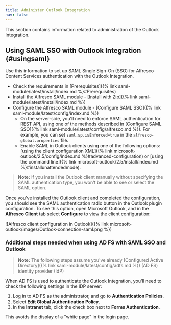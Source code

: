 ```yaml
---
title: Administer Outlook Integration
nav: false
---
```


This section contains information related to administration of the Outlook Integration.

## Using SAML SSO with Outlook Integration {#usingsaml}

Use this information to set up SAML Single Sign-On (SSO) for Alfresco Content Services authentication with the Outlook Integration.

* Check the requirements in [Prerequisites]({% link saml-module/latest/install/index.md %}#Prerequisites)
* Install the Alfresco SAML module - [Install with Zip]({% link saml-module/latest/install/index.md %})
* Configure the Alfresco SAML module - [Configure SAML SSO]({% link saml-module/latest/config/index.md %})
  * On the server-side, you'll need to enforce SAML authentication for REST API, using one of the methods described in [Configure SAML SSO]({% link saml-module/latest/config/alfresco.md %}). For example, you can set `saml.sp.isEnforced=true` in the `alfresco-global.properties` file.
  * Enable SAML in Outlook clients using one of the following options: [using the client configuration XML]({% link microsoft-outlook/2.5/config/index.md %}#advanced-configuration) or [using the command line]({% link microsoft-outlook/2.5/install/index.md %}#installunattendedmode).

>**Note:** If you install the Outlook client manually without specifying the SAML authentication type, you won't be able to see or select the SAML option.

Once you've installed the Outlook client and completed the configuration, you should see the SAML authentication radio button in the Outlook plugin configuration. To see this option, open Microsoft Outlook, and in the **Alfresco Client** tab select **Configure** to view the client configuration:

![Alfresco client configuration in Outlook]({% link microsoft-outlook/images/Outlook-connection-saml.png %})

### Additional steps needed when using AD FS with SAML SSO and Outlook

>**Note:** The following steps assume you've already [Configured Active Directory]({% link saml-module/latest/config/adfs.md %}) (AD FS) identity provider (IdP)

When AD FS is used to authenticate the Outlook Integration, you'll need to check the following settings in the IDP server:

1. Log in to AD FS as the administrator, and go to **Authentication Policies**.
2. Select **Edit Global Authentication Policy**.
3. In the **Intranet** tab, click the check box next to **Forms Authentication**.

This avoids the display of a "white page" in the login page.
